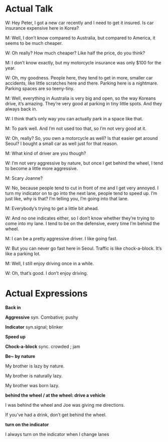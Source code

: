 # Actual Talk

W: Hey Peter, I got a new car recently and I need to get it insured. Is car insurance expensive here in Korea?

M: Well, I don’t know compared to Australia, but compared to America, it seems to be much cheaper.

W: Oh really? How much cheaper? Like half the price, do you think?

M: I don’t know exactly,  but my motorcycle insurance was only $100 for the year.

W: Oh, my goodness. People here, they tend to get in more, smaller car accidents, like little scratches here and there. Parking here is a nightmare. Parking spaces are so teeny-tiny.

 M: Well, everything in Australia is very big and open, so the way Koreans drive, it’s amazing. They’re very good at parking in tiny little spots. And they always back in. 

W: I think that’s only way you can actually park in a space like that.

M: To park well. And I’m not used too that, so I’m not very good at it.

W: Oh, really? So, you own a motorcycle as well? Is that easier get around Seoul? I bought a small car as well just for that reason.

M: What kind of driver are you though? 

W: I’m not very aggressive by nature, but once I get behind the wheel, I tend to become a little more aggressive.

M: Scary Joanne?

W: No, because people tend to cut in front of me and I get very annoyed. I turn my indicator on to go into the next lane, people tend to speed up. I’m just like, why is that? I’m telling you, I’m going into that lane.

M: Everybody’s trying to get a little bit ahead.

W: And no one indicates either, so I don’t know whether they’re trying to come into my lane. I tend to be on the defensive, every time I’m behind the wheel.

M: I can be a pretty aggressive driver. I like going fast.

W: But you can never go fast here in Seoul. Traffic is like chock-a-block. It’s like a parking lot.

M: Well, I still enjoy driving once in a while.

W: Oh, that’s good. I don’t enjoy driving.

# Actual Expressions

**Back in**

**Aggressive** syn. Combative; pushy

**Indicator** syn.signal; blinker

**Speed up**

**Chock-a-block** sync. crowded ; jam

**Be~ by nature**

My brother is lazy by nature.

My brother is naturally lazy.

My brother was born lazy.

**behind the wheel / at the wheel: drive a vehicle**

I was behind the wheel and Joe was giving me directions.

If you’ve had a drink, don’t get behind the wheel.

**turn on the indicator**

I always turn on the indicator when I change lanes
